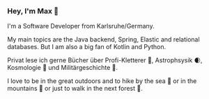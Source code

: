 ### Hey, I'm Max 👋


I'm a Software Developer from Karlsruhe/Germany.

My main topics are the Java backend, Spring, Elastic and relational databases. But I am also a big fan of Kotlin and Python.

Privat lese ich gerne Bücher über Profi-Kletterer :mount_fuji:, Astrophsysik :waxing_crescent_moon:, Kosmologie :milky_way: und Militärgeschichte :gun:.

I love to be in the great outdoors and to hike by the sea :ocean: or in the mountains :mountain_bicyclist: or just to walk in the next forest :deciduous_tree:.

